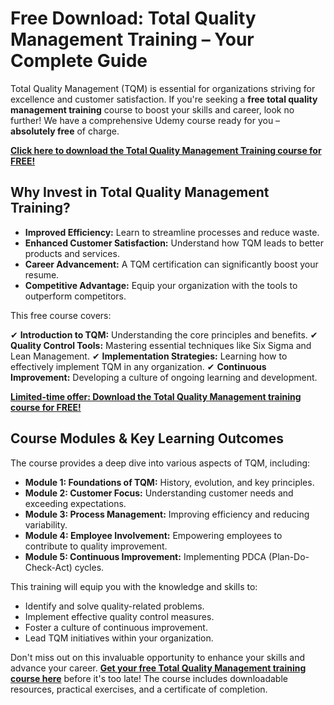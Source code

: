 # Free Download: Total Quality Management Training – Your Complete Guide

Total Quality Management (TQM) is essential for organizations striving for excellence and customer satisfaction. If you're seeking a **free total quality management training** course to boost your skills and career, look no further! We have a comprehensive Udemy course ready for you – **absolutely free** of charge.

[**Click here to download the Total Quality Management Training course for FREE!**](https://udemywork.com/total-quality-management-training)

## Why Invest in Total Quality Management Training?

*   **Improved Efficiency:** Learn to streamline processes and reduce waste.
*   **Enhanced Customer Satisfaction:** Understand how TQM leads to better products and services.
*   **Career Advancement:** A TQM certification can significantly boost your resume.
*   **Competitive Advantage:** Equip your organization with the tools to outperform competitors.

This free course covers:

✔ **Introduction to TQM:** Understanding the core principles and benefits.
✔ **Quality Control Tools:** Mastering essential techniques like Six Sigma and Lean Management.
✔ **Implementation Strategies:** Learning how to effectively implement TQM in any organization.
✔ **Continuous Improvement:** Developing a culture of ongoing learning and development.

[**Limited-time offer: Download the Total Quality Management training course for FREE!**](https://udemywork.com/total-quality-management-training)

## Course Modules & Key Learning Outcomes

The course provides a deep dive into various aspects of TQM, including:

*   **Module 1: Foundations of TQM:** History, evolution, and key principles.
*   **Module 2: Customer Focus:** Understanding customer needs and exceeding expectations.
*   **Module 3: Process Management:** Improving efficiency and reducing variability.
*   **Module 4: Employee Involvement:** Empowering employees to contribute to quality improvement.
*   **Module 5: Continuous Improvement:** Implementing PDCA (Plan-Do-Check-Act) cycles.

This training will equip you with the knowledge and skills to:

*   Identify and solve quality-related problems.
*   Implement effective quality control measures.
*   Foster a culture of continuous improvement.
*   Lead TQM initiatives within your organization.

Don't miss out on this invaluable opportunity to enhance your skills and advance your career. **[Get your free Total Quality Management training course here](https://udemywork.com/total-quality-management-training)** before it's too late! The course includes downloadable resources, practical exercises, and a certificate of completion.
